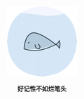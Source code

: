<p align="center">
  <img width="160" src="https://github.com/calebman/java-learning/blob/master/head/fish.png">
</p>

<strong  align="center"> 

好记性不如烂笔头

 </strong > 


